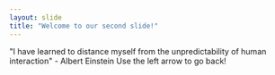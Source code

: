 ```yaml
---
layout: slide
title: "Welcome to our second slide!"
---
```

"I have learned to distance myself from the unpredictability of human interaction" - Albert Einstein
Use the left arrow to go back!
